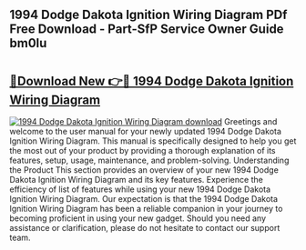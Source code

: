 ## 1994 Dodge Dakota Ignition Wiring Diagram PDf Free Download - Part-SfP Service Owner Guide bm0lu

# <h2><a href="http://dfo8mu.blite.top/?on=1994+Dodge+Dakota+Ignition+Wiring+Diagram">🔗Download New 👉🔴 1994 Dodge Dakota Ignition Wiring Diagram</a></h2>

[![1994 Dodge Dakota Ignition Wiring Diagram download](https://i.imgur.com/lujVjoI.png)](http://dfo8mu.blite.top/?on=1994+Dodge+Dakota+Ignition+Wiring+Diagram)
Greetings and welcome to the user manual for your newly updated 1994 Dodge Dakota Ignition Wiring Diagram. This manual is specifically designed to help you get the most out of your product by providing a thorough explanation of its features, setup, usage, maintenance, and problem-solving. Understanding the Product This section provides an overview of your new 1994 Dodge Dakota Ignition Wiring Diagram and its key features. Experience the efficiency of list of features while using your new 1994 Dodge Dakota Ignition Wiring Diagram. Our expectation is that the 1994 Dodge Dakota Ignition Wiring Diagram has been a reliable companion in your journey to becoming proficient in using your new gadget. Should you need any assistance or clarification, please do not hesitate to contact our support team.

